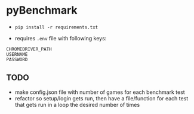 # pyBenchmark

- `pip install -r requirements.txt`

- requires `.env` file with following keys:

```
CHROMEDRIVER_PATH
USERNAME
PASSWORD
```

## TODO

- make config.json file with number of games for each benchmark test
- refactor so setup/login gets run, then have a file/function for each test that gets run in a loop the desired number of times
